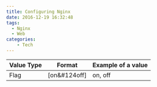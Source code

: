 ```yaml
---
title: Configuring Nginx
date: 2016-12-19 16:32:48
tags:
  - Nginx
  - Web
categories:
    - Tech
---
```


| Value Type | Format | Example of a value |
| ---------- | ------ | ------------------ |
| Flag       | [on&#124off] | on, off      |